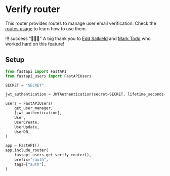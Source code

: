 # Verify router

This router provides routes to manage user email verification. Check the [routes usage](../../usage/routes.md) to learn how to use them.

!!! success "👏👏👏"
    A big thank you to [Edd Salkield](https://github.com/eddsalkield) and [Mark Todd](https://github.com/mark-todd) who worked hard on this feature!

## Setup

```py
from fastapi import FastAPI
from fastapi_users import FastAPIUsers

SECRET = "SECRET"

jwt_authentication = JWTAuthentication(secret=SECRET, lifetime_seconds=3600)

users = FastAPIUsers(
    get_user_manager,
    [jwt_authentication],
    User,
    UserCreate,
    UserUpdate,
    UserDB,
)

app = FastAPI()
app.include_router(
    fastapi_users.get_verify_router(),
    prefix="/auth",
    tags=["auth"],
)
```
